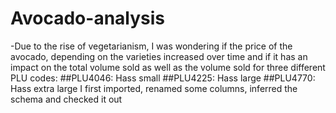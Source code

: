 # Avocado-analysis
-Due to the rise of vegetarianism, I was wondering if the price of the avocado, depending on the varieties increased over time and if it has an impact on the total volume sold as well as the volume sold for three different PLU codes: 
##PLU4046: Hass small
##PLU4225: Hass large
##PLU4770: Hass extra large
I first imported, renamed some columns, inferred the schema and checked it out

